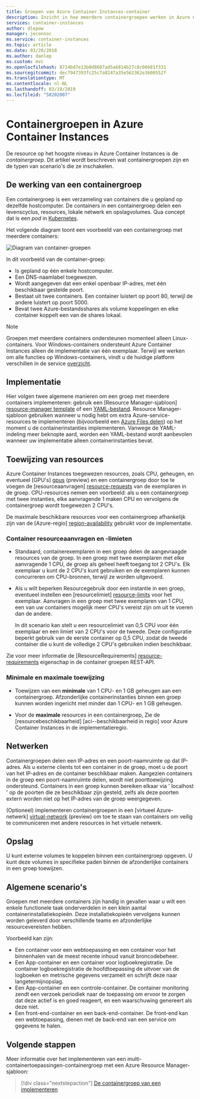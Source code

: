 ```yaml
---
title: Groepen van Azure Container Instances-container
description: Inzicht in hoe meerdere containergroepen werken in Azure Container Instances
services: container-instances
author: dlepow
manager: jeconnoc
ms.service: container-instances
ms.topic: article
ms.date: 03/20/2018
ms.author: danlep
ms.custom: mvc
ms.openlocfilehash: 8724bd7e13b0d8607ad5a6814b27c8c06681f331
ms.sourcegitcommit: dec7947393fc25c7a8247a35e562362e3600552f
ms.translationtype: MT
ms.contentlocale: nl-NL
ms.lasthandoff: 03/19/2019
ms.locfileid: "58202007"
---
```

# <a name="container-groups-in-azure-container-instances"></a>Containergroepen in Azure Container Instances

De resource op het hoogste niveau in Azure Container Instances is de *containergroep*. Dit artikel wordt beschreven wat containergroepen zijn en de typen van scenario's die ze inschakelen.

## <a name="how-a-container-group-works"></a>De werking van een containergroep

Een containergroep is een verzameling van containers die u gepland op dezelfde hostcomputer. De containers in een containergroep delen een levenscyclus, resources, lokale netwerk en opslagvolumes. Qua concept dat is een *pod* in [Kubernetes][kubernetes-pod].

Het volgende diagram toont een voorbeeld van een containergroep met meerdere containers:

![Diagram van container-groepen][container-groups-example]

In dit voorbeeld van de container-groep:

* Is gepland op één enkele hostcomputer.
* Een DNS-naamlabel toegewezen.
* Wordt aangegeven dat een enkel openbaar IP-adres, met één beschikbaar gestelde poort.
* Bestaat uit twee containers. Een container luistert op poort 80, terwijl de andere luistert op poort 5000.
* Bevat twee Azure-bestandsshares als volume koppelingen en elke container koppelt een van de shares lokaal.

> [!NOTE]
> Groepen met meerdere containers ondersteunen momenteel alleen Linux-containers. Voor Windows-containers ondersteunt Azure Container Instances alleen de implementatie van één exemplaar. Terwijl we werken om alle functies op Windows-containers, vindt u de huidige platform verschillen in de service [overzicht](container-instances-overview.md#linux-and-windows-containers).

## <a name="deployment"></a>Implementatie

Hier volgen twee algemene manieren om een groep met meerdere containers implementeren: gebruik een [Resource Manager-sjabloon] [ resource-manager template] of een [YAML-bestand][yaml-file]. Resource Manager-sjabloon gebruiken wanneer u nodig hebt om extra Azure-service-resources te implementeren (bijvoorbeeld een [Azure Files delen][azure-files]) op het moment u de containerinstanties implementeren. Vanwege de YAML-indeling meer beknopte aard, worden een YAML-bestand wordt aanbevolen wanneer uw implementatie alleen containerinstanties bevat.

## <a name="resource-allocation"></a>Toewijzing van resources

Azure Container Instances toegewezen resources, zoals CPU, geheugen, en eventueel [GPU's] [ gpus] (preview) en een containergroep door toe te voegen de [resourceaanvragen] [ resource-requests] van de exemplaren in de groep. CPU-resources nemen een voorbeeld: als u een containergroep met twee instanties, elke aanvragende 1 maken CPU en vervolgens de containergroep wordt toegewezen 2 CPU's.

De maximale beschikbare resources voor een containergroep afhankelijk zijn van de [Azure-regio] [ region-availability] gebruikt voor de implementatie.

### <a name="container-resource-requests-and-limits"></a>Container resourceaanvragen en -limieten

* Standaard, containerexemplaren in een groep delen de aangevraagde resources van de groep. In een groep met twee exemplaren met elke aanvragende 1 CPU, de groep als geheel heeft toegang tot 2 CPU's. Elk exemplaar u kunt de 2 CPU's kunt gebruiken en de exemplaren kunnen concurreren om CPU-bronnen, terwijl ze worden uitgevoerd.

* Als u wilt beperken Resourcegebruik door een instantie in een groep, eventueel instellen een [resourcelimiet] [ resource-limits] voor het exemplaar. Aanvragen in een groep met twee exemplaren van 1 CPU, een van uw containers mogelijk meer CPU's vereist zijn om uit te voeren dan de andere.

  In dit scenario kan stelt u een resourcelimiet van 0,5 CPU voor één exemplaar en een limiet van 2 CPU's voor de tweede. Deze configuratie beperkt gebruik van de eerste container op 0,5 CPU, zodat de tweede container die u kunt de volledige 2 CPU's gebruiken indien beschikbaar.

Zie voor meer informatie de [ResourceRequirements] [ resource-requirements] eigenschap in de container groepen REST-API.

### <a name="minimum-and-maximum-allocation"></a>Minimale en maximale toewijzing

* Toewijzen van een **minimale** van 1 CPU- en 1 GB geheugen aan een containergroep. Afzonderlijke containerinstanties binnen een groep kunnen worden ingericht met minder dan 1 CPU- en 1 GB geheugen. 

* Voor de **maximale** resources in een containergroep, Zie de [resourcebeschikbaarheid] [aci--beschikbaarheid in regio] voor Azure Container Instances in de implementatieregio.

## <a name="networking"></a>Netwerken

Containergroepen delen een IP-adres en een poort-naamruimte op dat IP-adres. Als u externe clients tot een container in de groep, moet u de poort van het IP-adres en de container beschikbaar maken. Aangezien containers in de groep een poort-naamruimte delen, wordt niet poorttoewijzing ondersteund. Containers in een groep kunnen bereiken elkaar via ' localhost ' op de poorten die ze beschikbaar zijn gesteld, zelfs als deze poorten extern worden niet op het IP-adres van de groep weergegeven.

(Optioneel) implementeren containergroepen in een [virtueel Azure-netwerk] [ virtual-network] (preview) om toe te staan van containers om veilig te communiceren met andere resources in het virtuele netwerk.

## <a name="storage"></a>Opslag

U kunt externe volumes te koppelen binnen een containergroep opgeven. U kunt deze volumes in specifieke paden binnen de afzonderlijke containers in een groep toewijzen.

## <a name="common-scenarios"></a>Algemene scenario's

Groepen met meerdere containers zijn handig in gevallen waar u wilt een enkele functionele taak onderverdelen in een klein aantal containerinstallatiekopieën. Deze installatiekopieën vervolgens kunnen worden geleverd door verschillende teams en afzonderlijke resourcevereisten hebben.

Voorbeeld kan zijn:

* Een container voor een webtoepassing en een container voor het binnenhalen van de meest recente inhoud vanuit broncodebeheer.
* Een App-container en een container voor logboekregistratie. De container logboekregistratie de hoofdtoepassing de uitvoer van de logboeken en metrische gegevens verzamelt en schrijft deze naar langetermijnopslag.
* Een App-container en een controle-container. De container monitoring zendt een verzoek periodiek naar de toepassing om ervoor te zorgen dat deze actief is en goed reageert, en een waarschuwing genereert als deze niet.
* Een front-end-container en een back-end-container. De front-end kan een webtoepassing, dienen met de back-end van een service om gegevens te halen. 

## <a name="next-steps"></a>Volgende stappen

Meer informatie over het implementeren van een multi-containertoepassingen-containergroep met een Azure Resource Manager-sjabloon:

> [!div class="nextstepaction"]
> [De containergroep van een implementeren][resource-manager template]

<!-- IMAGES -->
[container-groups-example]: ./media/container-instances-container-groups/container-groups-example.png

<!-- LINKS - External -->
[dcos-pod]: https://dcos.io/docs/1.10/deploying-services/pods/
[kubernetes-pod]: https://kubernetes.io/docs/concepts/workloads/pods/pod/

<!-- LINKS - Internal -->
[resource-manager template]: container-instances-multi-container-group.md
[yaml-file]: container-instances-multi-container-yaml.md
[region-availability]: container-instances-region-availability.md
[resource-requests]: /rest/api/container-instances/containergroups/createorupdate#resourcerequests
[resource-limits]: /rest/api/container-instances/containergroups/createorupdate#resourcelimits
[resource-requirements]: /rest/api/container-instances/containergroups/createorupdate#resourcerequirements
[azure-files]: container-instances-volume-azure-files.md
[virtual-network]: container-instances-vnet.md
[gpus]: container-instances-gpu.md
